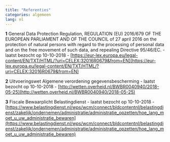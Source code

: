 ```yaml
---
title: "Referenties"
categories: algemeen
lang: nl
---
```


**1** General Data Protection Regulation, REGULATION (EU) 2016/679 OF THE EUROPEAN PARLIAMENT AND OF THE COUNCIL of 27 april 2016 on the protection of natural persons with regard to the processing of personal data and on the free movement of such data, and repealing Directive 95/46/EC. - laatst bezocht op 10-10-2018 - [https://eur-lex.europa.eu/legal-content/EN/TXT/HTML/?uri=CELEX:32016R0679&from=EN](https://eur-lex.europa.eu/legal-content/EN/TXT/HTML/?uri=CELEX:32016R0679&from=EN)

**2** Uitvoeringswet Algemene verordening gegevensbescherming - laatst bezocht op 10-10-2018 - [http://wetten.overheid.nl/BWBR0040940/2018-05-25](http://wetten.overheid.nl/BWBR0040940/2018-05-25)

**3** Fiscale Bewaarplicht Belastingdienst - laatst bezocht op 10-10-2018 - [https://www.belastingdienst.nl/wps/wcm/connect/bldcontentnl/belastingdienst/zakelijk/ondernemen/administratie/administratie_opzetten/hoe_lang_moet_u_uw_administratie_bewaren](https://www.belastingdienst.nl/wps/wcm/connect/bldcontentnl/belastingdienst/zakelijk/ondernemen/administratie/administratie_opzetten/hoe_lang_moet_u_uw_administratie_bewaren)
